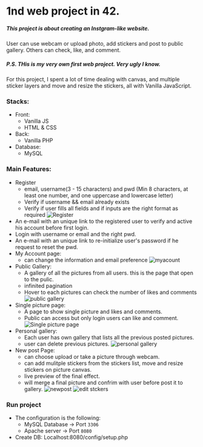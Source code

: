 # 1nd web project in 42.
##### This project is about creating an Instgram-like website.
User can use webcam or upload photo, add stickers and post to public gallery. Others can check, like, and comment.
##### P.S. THis is my very own first web project. Very ugly I know.
For this project, I spent a lot of time dealing with canvas, and multiple sticker layers and move and resize the stickers, all with Vanilla JavaScript.

### Stacks:
* Front:
    * Vanilla JS
    * HTML & CSS
* Back:
    * Vanilla PHP
* Database:
    * MySQL

### Main Features:
* Register
    * email, username(3 - 15 characters) and pwd (Min 8 characters, at least one number, and one uppercase and lowercase letter)
    * Verify if username && email already exists
    * Verify if user fills all fields and if inputs are the right format as required
![Register](https://user-images.githubusercontent.com/45174444/85418082-a7899e00-b570-11ea-9764-0e81fb5523c3.png)
* An e-mail with an unique link to the registered user to verify and active his account before first login.
* Login with username or email and the right pwd.
* An e-mail with an unique link to re-initialize user's password if he request to reset the pwd.
* My Account page:
    * can change the information and email preference 
![myacount](https://user-images.githubusercontent.com/45174444/85418297-e9b2df80-b570-11ea-904c-b23dd8c54ce4.png)
* Public Gallery:
    * A gallery of all the pictures from all users. this is the page that open to the pulic. 
    * infinited pagination
    * Hover to each pictures can check the number of likes and comments
 ![public gallery](https://user-images.githubusercontent.com/45174444/85418946-c177b080-b571-11ea-91c3-586976f550e6.png)
* Single picture page:
    * A page to show single picture and likes and comments.
    * Public can access but only login users can like and comment.
![Single picture page](https://user-images.githubusercontent.com/45174444/85419216-15829500-b572-11ea-9819-5ad47817190e.png)
* Personal gallery:
    * Each user has own gallery that lists all the previous posted pictures. 
    * user can delete previous pictures.
![personal gallery](https://user-images.githubusercontent.com/45174444/85419406-58dd0380-b572-11ea-886b-0775f92fd985.png)
* New post Page:
    * can choose upload or take a picture through webcam. 
    * can add mulitple stickers from the stickers list, move and resize stickers on picture canvas.
    * live preview of the final effect.
    * will merge a final picture and confrim with user before post it to gallery. 
![newpost](https://user-images.githubusercontent.com/45174444/85419683-aeb1ab80-b572-11ea-869b-debcbad0761f.png)
![edit stckers](https://user-images.githubusercontent.com/45174444/85419669-ab1e2480-b572-11ea-8be3-96b65a539931.png)

### Run project

* The configuration is the following:
    * MySQL Database -> Port `3306`
    * Apache server -> Port `8080`
* Create DB: Localhost:8080/config/setup.php